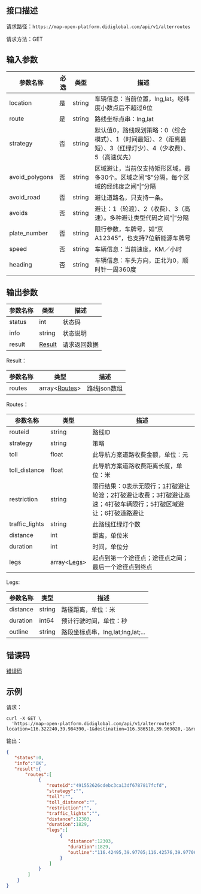 ## 接口描述
请求路径：`https://map-open-platform.didiglobal.com/api/v1/alterroutes`

请求方法：GET
## 输入参数
|参数名称 | 必选 | 类型 | 描述|
|--------|-----|-----|-----|
|location| 是 | string      |车辆信息：当前位置，lng,lat。经纬度小数点后不超过6位   |
|route| 是 | string      |路线坐标点串：lng,lat|lng,lat|…。经纬度小数点后不超过6位。至少输入3个点；   |
|strategy | 否 | string|默认值0，路线规划策略：0（综合模式）、1（时间最短）、2（距离最短）、3（红绿灯少）、4（少收费）、5（高速优先）  |
|avoid_polygons | 否 | string|区域避让，当前仅支持矩形区域，最多30个。区域之间“$”分隔，每个区域的经纬度之间“&#124;”分隔 |
|avoid_road | 否 | string|避让道路名，只支持一条。|
|avoids | 否 | string|避让：1（轮渡）、2（收费）、3（高速）。多种避让类型代码之间“&#124;”分隔|
|plate_number | 否 | string|限行参数，车牌号，如“京A12345”，也支持7位新能源车牌号|
|speed | 否 | string|车辆信息：当前速度，KM／小时|
|heading | 否 | string|车辆信息：车头方向，正北为0，顺时针一周360度|


## 输出参数
|参数名称  | 类型 | 描述|
|--------|-----|-----|
|status | int  |状态码 |
|info|string|状态说明	|
|result | [Result](#Result)|请求返回数据 |

<span id="Result"></span>
Result：

|参数名称  | 类型 | 描述 |
|--------|-----|-----|
|routes | array<[Routes](#Routes)> | 路线json数组|

<span id="Routes"></span>
Routes：

|参数名称  | 类型 | 描述 |
|--------|-----|-----|
|routeid   | string  |路线ID     |
|strategy   | string  |策略     |
|toll  | float  |此导航方案道路收费金额，单位：元 |
|toll_distance  | float  |此导航方案道路收费距离长度，单位：米    |
|restriction      | string  |限行结果：0表示无限行；1打破避让轮渡；2打破避让收费；3打破避让高速；4打破车辆限行；5打破区域避让；6打破道路避让       |
|traffic_lights  | string    |此路线红绿灯个数     |
|distance  | int    |距离，单位米     |
|duration  | int    |时间，单位分     |
|legs   | array<[Legs](#Legs)>  |起点到第一个途径点；途径点之间；最后一个途径点到终点     |

<span id="Legs"></span>
Legs:

|参数名称  | 类型 | 描述 |
|--------|-----|-----|
|distance   | string  |路径距离，单位：米   |
|duration     | int64  |预计行驶时间，单位：秒 |
|outline   | string  | 路段坐标点串，lng,lat;lng,lat;...   |


## 错误码
[错误码](/static/apimarket-docs/services/地图开放平台/错误码.md#errorCode)

## 示例

请求：
``` shell
curl -X GET \
  'https://map-open-platform.didiglobal.com/api/v1/alterroutes?location=116.322240,39.984390,-1&destination=116.386510,39.969020,-1&route=4148171|4148161|349506380|349506390|349506370|4032840|4339561|4339551|3678260|3678300|126457361|125667601|125667591|3947121|3674361|126457401|126457391|4085821|193615861|193615851|877675191|877675181|193618491|193618481|847966871|847966861|4224801|4333381|4333391|3583121|3617730|3617740|850905301|850905291|6714831|6810271|6810281|6866190|6866391|6866410|322342181|322342221|322342211|6635261|322343311|322343301|322343261|322343241|322343221|322343391|322343381|322343361|93917441|93917431|322343321|490439141|7070201|6686461|6635161|6868271|6868261|6841840|6841850|6871060|6871070|6732700|877574870|877574880|409271720|409271730|749255570|749255580|400407410|540060640|540060650|6871100|6746320|6746330'
```
输出：
``` json
{
   "status":0,
   "info":"OK",
   "result":{
       "routes":[
            {
               "routeid":"491552626cdebc3ca13df6787817fcfd",
               "strategy":"",
               "toll":"",
               "toll_distance":"",
               "restriction":"",
               "traffic_lights":"",
               "distance":12303,
               "duration":1829,
               "legs":[
                    {
                       "distance":12303,
                       "duration":1829,
                       "outline":"116.42495,39.97705;116.42576,39.97706;"
                    }
                ]
            }
        ]
    }
}
```
